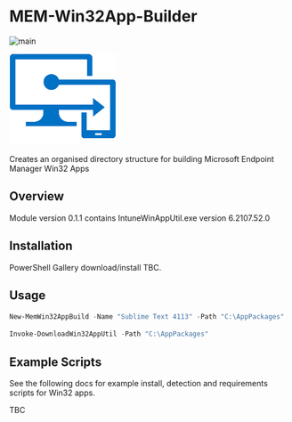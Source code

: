# MEM-Win32App-Builder

![main](https://github.com/markkerry/MEM-Win32App-Builder/actions/workflows/CI.yaml/badge.svg)

![intune](media/Intune.png)

Creates an organised directory structure for building Microsoft Endpoint Manager Win32 Apps

## Overview

Module version 0.1.1 contains IntuneWinAppUtil.exe version 6.2107.52.0

## Installation

PowerShell Gallery download/install TBC.

## Usage

```powershell
New-MemWin32AppBuild -Name "Sublime Text 4113" -Path "C:\AppPackages"
```

```powershell
Invoke-DownloadWin32AppUtil -Path "C:\AppPackages"
```

## Example Scripts

See the following docs for example install, detection and requirements scripts for Win32 apps.

TBC
